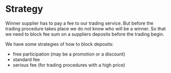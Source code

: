 Strategy
========

Winner supplier has to pay a fee to our trading service. 
But before the trading procedure takes place we do not know who will be a winner.
So that we need to block fee sum on a suppliers deposits before the trading begin.

We have some strategies of how to block deposits:
*   free participation (may be a promotion or a discount)
*   standard fee
*   serious fee (for trading procedures with a high price)
